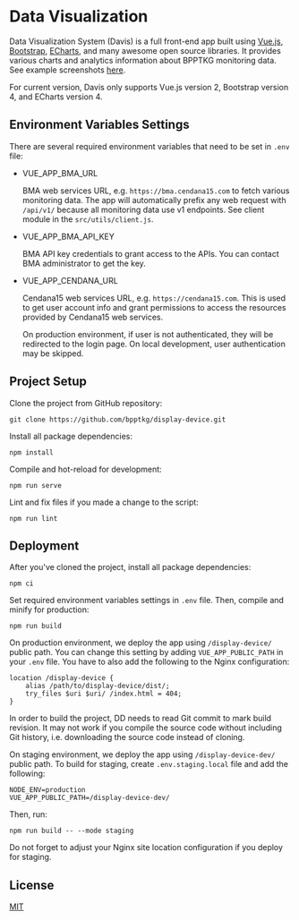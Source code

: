 # Data Visualization

Data Visualization System (Davis) is a full front-end app built using
[Vue.js](https://vuejs.org/), [Bootstrap](https://getbootstrap.com/),
[ECharts](https://echarts.apache.org/), and many awesome open source libraries.
It provides various charts and analytics information about BPPTKG monitoring
data. See example screenshots [here](./resources/screenshot.png).

For current version, Davis only supports Vue.js version 2, Bootstrap version 4,
and ECharts version 4.

## Environment Variables Settings

There are several required environment variables that need to be set in `.env`
file:

- VUE_APP_BMA_URL

  BMA web services URL, e.g. `https://bma.cendana15.com` to fetch various
  monitoring data. The app will automatically prefix any web request with
  `/api/v1/` because all monitoring data use v1 endpoints. See client module in
  the `src/utils/client.js`.

- VUE_APP_BMA_API_KEY

  BMA API key credentials to grant access to the APIs. You can contact BMA
  administrator to get the key.

- VUE_APP_CENDANA_URL

  Cendana15 web services URL, e.g. `https://cendana15.com`. This is used to get
  user account info and grant permissions to access the resources provided by
  Cendana15 web services.

  On production environment, if user is not authenticated, they will be
  redirected to the login page. On local development, user authentication may be
  skipped.

## Project Setup

Clone the project from GitHub repository:

    git clone https://github.com/bpptkg/display-device.git

Install all package dependencies:

    npm install

Compile and hot-reload for development:

    npm run serve

Lint and fix files if you made a change to the script:

    npm run lint

## Deployment

After you've cloned the project, install all package dependencies:

    npm ci

Set required environment variables settings in `.env` file. Then, compile and
minify for production:

    npm run build

On production environment, we deploy the app using `/display-device/` public
path. You can change this setting by adding `VUE_APP_PUBLIC_PATH` in your `.env`
file. You have to also add the following to the Nginx configuration:

    location /display-device {
        alias /path/to/display-device/dist/;
        try_files $uri $uri/ /index.html = 404;
    }

In order to build the project, DD needs to read Git commit to mark build
revision. It may not work if you compile the source code without including Git
history, i.e. downloading the source code instead of cloning.

On staging environment, we deploy the app using `/display-device-dev/` public
path. To build for staging, create `.env.staging.local` file and add the
following:

    NODE_ENV=production
    VUE_APP_PUBLIC_PATH=/display-device-dev/

Then, run:

    npm run build -- --mode staging

Do not forget to adjust your Nginx site location configuration if you deploy for
staging.

## License

[MIT](https://github.com/bpptkg/display-device/blob/master/LICENSE)
